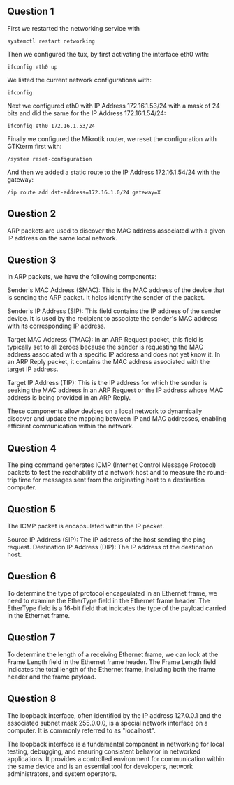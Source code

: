 ## Question 1

First we restarted the networking service with 

```note 
systemctl restart networking
```

Then we configured the tux, by first activating the interface eth0 with:

```note
ifconfig eth0 up
```

We listed the current network configurations with:

```note
ifconfig
```

Next we configured eth0 with IP Address 172.16.1.53/24 with a mask of 24 bits and did the same for the IP Address 172.16.1.54/24:

```note
ifconfig eth0 172.16.1.53/24
```

Finally we configured the Mikrotik router, we reset the configuration with GTKterm first with:

```note
/system reset-configuration
```

And then we added a static route to the IP Address 172.16.1.54/24 with the gateway:

```note
/ip route add dst-address=172.16.1.0/24 gateway=X
```

## Question 2

ARP packets are used to discover the MAC address associated with a given IP address on the same local network.

## Question 3

In ARP packets, we have the following components:

Sender's MAC Address (SMAC): This is the MAC address of the device that is sending the ARP packet. It helps identify the sender of the packet.

Sender's IP Address (SIP): This field contains the IP address of the sender device. It is used by the recipient to associate the sender's MAC address with its corresponding IP address.

Target MAC Address (TMAC): In an ARP Request packet, this field is typically set to all zeroes because the sender is requesting the MAC address associated with a specific IP address and does not yet know it. In an ARP Reply packet, it contains the MAC address associated with the target IP address.

Target IP Address (TIP): This is the IP address for which the sender is seeking the MAC address in an ARP Request or the IP address whose MAC address is being provided in an ARP Reply.

These components allow devices on a local network to dynamically discover and update the mapping between IP and MAC addresses, enabling efficient communication within the network.

## Question 4

The ping command generates ICMP (Internet Control Message Protocol) packets to test the reachability of a network host and to measure the round-trip time for messages sent from the originating host to a destination computer.

## Question 5

The ICMP packet is encapsulated within the IP packet.

Source IP Address (SIP): The IP address of the host sending the ping request.
Destination IP Address (DIP): The IP address of the destination host.

## Question 6

To determine the type of protocol encapsulated in an Ethernet frame, we need to examine the EtherType field in the Ethernet frame header. The EtherType field is a 16-bit field that indicates the type of the payload carried in the Ethernet frame. 


## Question 7

To determine the length of a receiving Ethernet frame, we can look at the Frame Length field in the Ethernet frame header. The Frame Length field indicates the total length of the Ethernet frame, including both the frame header and the frame payload.

## Question 8

The loopback interface, often identified by the IP address 127.0.0.1 and the associated subnet mask 255.0.0.0, is a special network interface on a computer. It is commonly referred to as "localhost".

The loopback interface is a fundamental component in networking for local testing, debugging, and ensuring consistent behavior in networked applications. It provides a controlled environment for communication within the same device and is an essential tool for developers, network administrators, and system operators.

